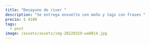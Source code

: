 ```yaml
---
title: "Desayuno de river "
description: "Se entrega envuelto con moño y tags con frases "
precio: $ 4100
tags:
  - post
image: /assets/assets/img-20220329-wa0014.jpg
---
```

